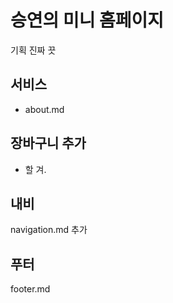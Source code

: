 # 승연의 미니 홈페이지

기획 진짜 끗

## 서비스
- about.md

## 장바구니 추가
- 할 겨.

## 내비
navigation.md 추가

## 푸터
footer.md